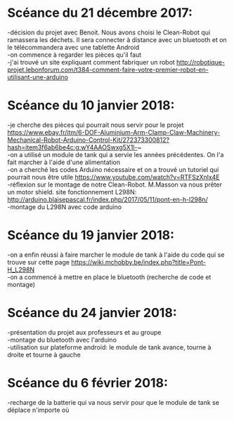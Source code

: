# Scéance du 21 décembre 2017:
-décision du projet avec Benoit. Nous avons choisi le Clean-Robot qui ramassera les déchets. Il sera connecter à distance avec un bluetooth et on le télécommandera avec une tablette Android  
-on commence à regarder les pièces qu'il faut  
-j'ai trouvé un site expliquant comment fabriquer un robot http://robotique-projet.lebonforum.com/t384-comment-faire-votre-premier-robot-en-utilisant-une-arduino  

# Scéance du 10 janvier 2018:  
-je cherche des pièces qui pourrait nous servir pour le projet https://www.ebay.fr/itm/6-DOF-Aluminium-Arm-Clamp-Claw-Machinery-Mechanical-Robot-Arduino-Control-Kit/272373300812?hash=item3f6ab6be4c:g:wY4AAOSwxg5X1l-~  
-on a utilisé un module de tank qui a servie les années précédentes. On l'a fait marcher à l'aide d'une alimentation  
-on a cherché les codes Arduino nécessaire et on a trouvé un tutoriel qui pourrait nous être utile https://www.youtube.com/watch?v=RTFSzXnlx4E  
-réflexion sur le montage de notre Clean-Robot. M.Masson va nous prêter un motor shield.
site fonctionnement L298N:
http://arduino.blaisepascal.fr/index.php/2017/05/11/pont-en-h-l298n/  
-montage du L298N avec code arduino  

# Scéance du 19 janvier 2018:  
-on a enfin réussi à faire marcher le module de tank à l'aide du code qui se trouve sur cette page https://wiki.mchobby.be/index.php?title=Pont-H_L298N   
-on a commencé à mettre en place le bluetooth (recherche de code et montage)

# Scéance du 24 janvier 2018:  
-présentation du projet aux professeurs et au groupe  
-montage du bluetooth avec l'arduino  
-utilisation sur plateforme android: le module de tank avance, tourne à droite et tourne à gauche  

# Scéance du 6 février 2018:  
-recharge de la batterie qui va nous servir pour que le module de tank se déplace n'importe où  

